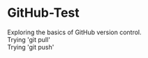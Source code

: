 # GitHub-Test
Exploring the basics of GitHub version control.  
Trying 'git pull'  
Trying 'git push'
